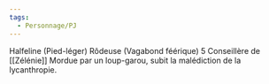```yaml
---
tags:
  - Personnage/PJ
---
```

Halfeline (Pied-léger)
Rôdeuse (Vagabond féérique) 5
Conseillère de [[Zélénie]]
Mordue par un loup-garou, subit la malédiction de la lycanthropie.
